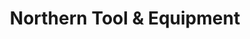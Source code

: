 ---
title: "Northern Tool & Equipment"
url: /saint-peters/northern-tool-and-equipment/
shop: doityourself
---